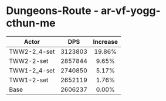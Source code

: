 # Dungeons-Route - ar-vf-yogg-cthun-me
| Actor | DPS | Increase |
|---|:---:|:---:|
|TWW2-2_4-set|3123803|19.86%|
|TWW2-2-set|2857844|9.65%|
|TWW1-2_4-set|2740850|5.17%|
|TWW1-2-set|2652119|1.76%|
|Base|2606237|0.00%|
